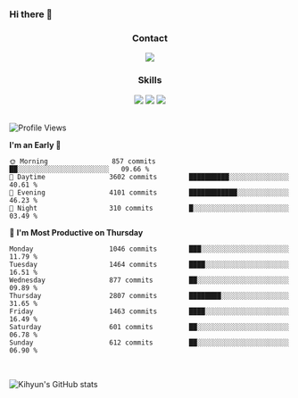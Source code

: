 ### Hi there 👋

<!--
**Key5771/Key5771** is a ✨ _special_ ✨ repository because its `README.md` (this file) appears on your GitHub profile.

Here are some ideas to get you started:

- 🔭 I’m currently working on ...
- 🌱 I’m currently learning ...
- 👯 I’m looking to collaborate on ...
- 🤔 I’m looking for help with ...
- 💬 Ask me about ...
- 📫 How to reach me: ...
- 😄 Pronouns: ...
- ⚡ Fun fact: ...
-->

<h3 align="center">Contact</h3>
<div align="center">
  <a href="mailto:ksj57715@gmail.com"><img src="https://img.shields.io/badge/Gmail-D14836?style=for-the-badge&logo=gmail&logoColor=white"/></a>
</div>

<h3 align="center">Skills</h3>
<div align="center">
  <img src="https://img.shields.io/badge/iOS-000000?style=for-the-badge&logo=ios&logoColor=white"/>
  <img src="https://img.shields.io/badge/Swift-FA7343?style=for-the-badge&logo=swift&logoColor=white"/>
  <img src="https://img.shields.io/badge/Xcode-007ACC?style=for-the-badge&logo=Xcode&logoColor=white"/>
</div>

<br>

<!--START_SECTION:waka-->
![Profile Views](http://img.shields.io/badge/Profile%20Views-0-blue)

**I'm an Early 🐤** 

```text
🌞 Morning                857 commits         ██░░░░░░░░░░░░░░░░░░░░░░░   09.66 % 
🌆 Daytime                3602 commits        ██████████░░░░░░░░░░░░░░░   40.61 % 
🌃 Evening                4101 commits        ████████████░░░░░░░░░░░░░   46.23 % 
🌙 Night                  310 commits         █░░░░░░░░░░░░░░░░░░░░░░░░   03.49 % 
```
📅 **I'm Most Productive on Thursday** 

```text
Monday                   1046 commits        ███░░░░░░░░░░░░░░░░░░░░░░   11.79 % 
Tuesday                  1464 commits        ████░░░░░░░░░░░░░░░░░░░░░   16.51 % 
Wednesday                877 commits         ██░░░░░░░░░░░░░░░░░░░░░░░   09.89 % 
Thursday                 2807 commits        ████████░░░░░░░░░░░░░░░░░   31.65 % 
Friday                   1463 commits        ████░░░░░░░░░░░░░░░░░░░░░   16.49 % 
Saturday                 601 commits         ██░░░░░░░░░░░░░░░░░░░░░░░   06.78 % 
Sunday                   612 commits         ██░░░░░░░░░░░░░░░░░░░░░░░   06.90 % 
```



<!--END_SECTION:waka-->

<br>


![Kihyun's GitHub stats](https://github-readme-stats.vercel.app/api?username=key5771&show_icons=true&theme=radical)
